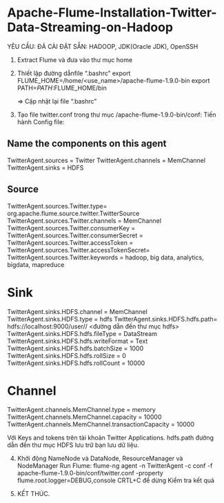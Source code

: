 # Apache-Flume-Installation-Twitter-Data-Streaming-on-Hadoop
YÊU CẦU: ĐÃ CÀI ĐẶT SẴN: HADOOP, JDK(Oracle JDK), OpenSSH

1. Extract Flume và đưa vào thư mục home

2. Thiết lập đường dẫnfile “.bashrc”
export FLUME_HOME=/home/<use_name>/apache-flume-1.9.0-bin
export PATH=$PATH:$FLUME_HOME/bin

	=> Cập nhật lại file “.bashrc”

3. Tạo file twitter.conf trong thư mục /apache-flume-1.9.0-bin/conf:
Tiến hành Config file:

## Name the components on this agent
TwitterAgent.sources = Twitter
TwitterAgent.channels = MemChannel
TwitterAgent.sinks = HDFS

## Source
TwitterAgent.sources.Twitter.type= org.apache.flume.source.twitter.TwitterSource
TwitterAgent.sources.Twitter.channels = MemChannel
TwitterAgent.sources.Twitter.consumerKey = <consumerKey>
TwitterAgent.sources.Twitter.consumerSecret = <consumerSecret>
TwitterAgent.sources.Twitter.accessToken  = <accessToken >
TwitterAgent.sources.Twitter.accessTokenSecret= <accessTokenSecret> 
TwitterAgent.sources.Twitter.keywords = hadoop, big data, analytics, bigdata, mapreduce
# Sink
TwitterAgent.sinks.HDFS.channel = MemChannel
TwitterAgent.sinks.HDFS.type = hdfs
TwitterAgent.sinks.HDFS.hdfs.path= hdfs://localhost:9000/user/<user-name>/ <đường dẫn đến thư mục hdfs>
TwitterAgent.sinks.HDFS.hdfs.fileType = DataStream
TwitterAgent.sinks.HDFS.hdfs.writeFormat = Text
TwitterAgent.sinks.HDFS.hdfs.batchSize = 1000
TwitterAgent.sinks.HDFS.hdfs.rollSize = 0
TwitterAgent.sinks.HDFS.hdfs.rollCount = 10000

# Channel
TwitterAgent.channels.MemChannel.type = memory
TwitterAgent.channels.MemChannel.capacity = 10000
TwitterAgent.channels.MemChannel.transactionCapacity = 10000

Với Keys and tokens trên tài khoản Twitter Applications.
    hdfs.path đường dẫn đến thư mục HDFS lưu trữ bạn lưu dữ liệu.

4. Khởi động NameNode và DataNode, ResourceManager và NodeManager
   Run Flume:
flume-ng agent -n TwitterAgent -c conf -f apache-flume-1.9.0-bin/conf/twitter.conf -property flume.root.logger=DEBUG,console
CRTL+C để dừng Kiểm tra kết quả

5. KẾT THÚC.
   
